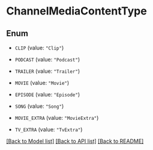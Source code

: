 # ChannelMediaContentType

## Enum


* `CLIP` (value: `"Clip"`)

* `PODCAST` (value: `"Podcast"`)

* `TRAILER` (value: `"Trailer"`)

* `MOVIE` (value: `"Movie"`)

* `EPISODE` (value: `"Episode"`)

* `SONG` (value: `"Song"`)

* `MOVIE_EXTRA` (value: `"MovieExtra"`)

* `TV_EXTRA` (value: `"TvExtra"`)


[[Back to Model list]](../README.md#documentation-for-models) [[Back to API list]](../README.md#documentation-for-api-endpoints) [[Back to README]](../README.md)


